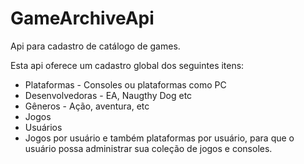 # GameArchiveApi
Api para cadastro de catálogo de games.

Esta api oferece um cadastro global dos seguintes itens:

- Plataformas - Consoles ou plataformas como PC
- Desenvolvedoras - EA, Naugthy Dog etc
- Gêneros - Ação, aventura, etc
- Jogos
- Usuários
- Jogos por usuário e também plataformas por usuário, para que o usuário possa administrar sua coleção de jogos e consoles.
